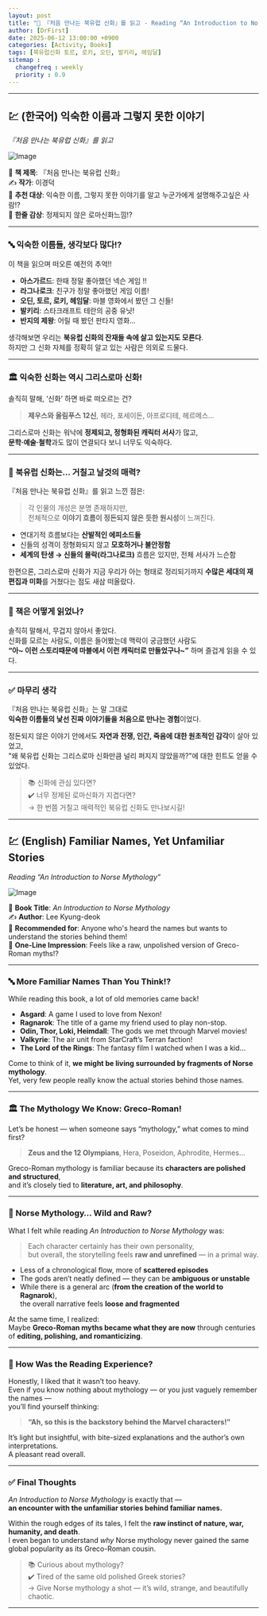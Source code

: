 ```yaml
---
layout: post
title: "📘 『처음 만나는 북유럽 신화』를 읽고 - Reading “An Introduction to Norse Mythology”"
author: [DrFirst]
date: 2025-06-12 13:00:00 +0900
categories: [Activity, Books]
tags: [북유럽신화 토르, 로키, 오딘, 발키리, 헤임달]
sitemap :
  changefreq : weekly
  priority : 0.9
---
```


---

## 💹 (한국어) 익숙한 이름과 그렇지 못한 이야기 
_『처음 만나는 북유럽 신화』를 읽고_

![Image](https://github.com/user-attachments/assets/1f2bc689-7bc3-456d-ba74-52e255c80072)

📖 **책 제목**: 『처음 만나는 북유럽 신화』  
✍️ **작가**: 이경덕  
🎯 **추천 대상**: 익숙한 이름, 그렇지 못한 이야기를 알고 누군가에게 설명해주고싶은 사람!?  
🌟 **한줄 감상**: 정제되지 않은 로마신화느낌!?  

---

### 🔤 익숙한 이름들, 생각보다 많다!?

이 책을 읽으며 떠오른 예전의 추억!!  

- **아스가르드**: 한때 정말 좋아했던 넥슨 게임 !!  
- **라그나로크**: 친구가 정말 좋아했던 게임 이름!  
- **오딘, 토르, 로키, 헤임달**: 마블 영화에서 봤던 그 신들!  
- **발키리**: 스타크래프트 테란의 공중 유닛!    
- **반지의 제왕**: 어릴 때 봤던 판타지 영화...  

생각해보면 우리는 **북유럽 신화의 잔재들 속에 살고 있는지도 모른다**.  
하지만 그 신화 자체를 정확히 알고 있는 사람은 의외로 드물다.

---

### 🏛️ 익숙한 신화는 역시 그리스로마 신화!

솔직히 말해, ‘신화’ 하면 바로 떠오르는 건?

> **제우스와 올림푸스 12신**, 헤라, 포세이돈, 아프로디테, 헤르메스…

그리스로마 신화는 워낙에 **정제되고, 정형화된 캐릭터 서사**가 많고,  
**문학·예술·철학**과도 많이 연결되다 보니 너무도 익숙하다.

---

### 🧊 북유럽 신화는… 거칠고 날것의 매력?

『처음 만나는 북유럽 신화』를 읽고 느낀 점은:

> 각 인물의 개성은 분명 존재하지만,  
> 전체적으로 **이야기 흐름이 정돈되지 않은 듯한 원시성**이 느껴진다.

- 연대기적 흐름보다는 **산발적인 에피소드들**
- 신들의 성격이 정형화되지 않고 **모호하거나 불안정함**
- **세계의 탄생 → 신들의 몰락(라그나로크)** 흐름은 있지만, 전체 서사가 느슨함

한편으론, 그리스로마 신화가 지금 우리가 아는 형태로 정리되기까지 **수많은 세대의 재편집과 미화**를 거쳤다는 점도 새삼 떠올랐다.

---

### 📘 책은 어떻게 읽었나?

솔직히 말해서, 무겁지 않아서 좋았다.  
신화를 모르는 사람도, 이름은 들어봤는데 맥락이 궁금했던 사람도  
**“아~ 이런 스토리때문에 마블에서 이런 캐릭터로 만들었구나~”** 하며 즐겁게 읽을 수 있다.

---

### ✅ 마무리 생각

『처음 만나는 북유럽 신화』는 말 그대로  
**익숙한 이름들의 낯선 진짜 이야기들을 처음으로 만나는 경험**이었다.

정돈되지 않은 이야기 안에서도 **자연과 전쟁, 인간, 죽음에 대한 원초적인 감각**이 살아 있었고,  
"왜 북유럽 신화는 그리스로마 신화만큼 널리 퍼지지 않았을까?"에 대한 힌트도 얻을 수 있었다.

> 📚 신화에 관심 있다면?  
> ✔️ 너무 정제된 로마신화가 지겹다면?  
> → 한 번쯤 거칠고 매력적인 북유럽 신화도 만나보시길!

---

## 💹 (English) Familiar Names, Yet Unfamiliar Stories  
_Reading “An Introduction to Norse Mythology”_

![Image](https://github.com/user-attachments/assets/1f2bc689-7bc3-456d-ba74-52e255c80072)

📖 **Book Title**: *An Introduction to Norse Mythology*  
✍️ **Author**: Lee Kyung-deok  
🎯 **Recommended for**: Anyone who's heard the names but wants to understand the stories behind them!  
🌟 **One-Line Impression**: Feels like a raw, unpolished version of Greco-Roman myths!?

---

### 🔤 More Familiar Names Than You Think!?

While reading this book, a lot of old memories came back!

- **Asgard**: A game I used to love from Nexon!  
- **Ragnarok**: The title of a game my friend used to play non-stop.  
- **Odin, Thor, Loki, Heimdall**: The gods we met through Marvel movies!  
- **Valkyrie**: The air unit from StarCraft’s Terran faction!  
- **The Lord of the Rings**: The fantasy film I watched when I was a kid...

Come to think of it, **we might be living surrounded by fragments of Norse mythology**.  
Yet, very few people really know the actual stories behind those names.

---

### 🏛️ The Mythology We Know: Greco-Roman!

Let’s be honest — when someone says “mythology,” what comes to mind first?

> **Zeus and the 12 Olympians**, Hera, Poseidon, Aphrodite, Hermes...

Greco-Roman mythology is familiar because its **characters are polished and structured**,  
and it’s closely tied to **literature, art, and philosophy**.

---

### 🧊 Norse Mythology… Wild and Raw?

What I felt while reading *An Introduction to Norse Mythology* was:

> Each character certainly has their own personality,  
> but overall, the storytelling feels **raw and unrefined** — in a primal way.

- Less of a chronological flow, more of **scattered episodes**  
- The gods aren’t neatly defined — they can be **ambiguous or unstable**  
- While there is a general arc (**from the creation of the world to Ragnarok**),  
  the overall narrative feels **loose and fragmented**

At the same time, I realized:  
Maybe **Greco-Roman myths became what they are now** through centuries of **editing, polishing, and romanticizing**.

---

### 📘 How Was the Reading Experience?

Honestly, I liked that it wasn’t too heavy.  
Even if you know nothing about mythology — or you just vaguely remember the names —  
you’ll find yourself thinking:

> **“Ah, so this is the backstory behind the Marvel characters!”**

It’s light but insightful, with bite-sized explanations and the author’s own interpretations.  
A pleasant read overall.

---

### ✅ Final Thoughts

*An Introduction to Norse Mythology* is exactly that —  
**an encounter with the unfamiliar stories behind familiar names.**

Within the rough edges of its tales, I felt the **raw instinct of nature, war, humanity, and death**.  
I even began to understand *why* Norse mythology never gained the same global popularity as its Greco-Roman cousin.

> 📚 Curious about mythology?  
> ✔️ Tired of the same old polished Greek stories?  
> → Give Norse mythology a shot — it’s wild, strange, and beautifully chaotic.

---
